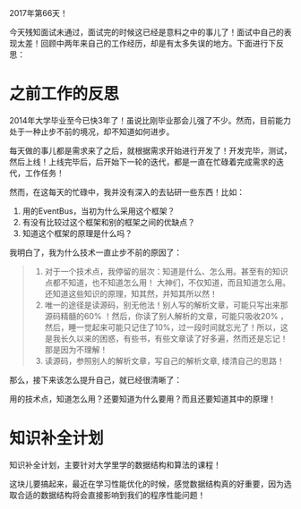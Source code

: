 2017年第66天！

今天残知面试未通过，面试完的时候这已经是意料之中的事儿了！面试中自己的表现太差！回顾中两年来自己的工作经历，却是有太多失误的地方。下面进行下反思：

# 之前工作的反思

2014年大学毕业至今已快3年了！虽说比刚毕业那会儿强了不少。然而，目前能力处于一种止步不前的境况，却不知道如何进步。

每天做的事儿都是需求来了之后，就根据需求开始进行开发了！开发完毕，测试，然后上线！上线完毕后，后开始下一轮的迭代，都是一直在忙碌着完成需求的迭代，工作任务！

然而，在这每天的忙碌中，我并没有深入的去钻研一些东西！比如：

1. 用的EventBus，当初为什么采用这个框架？
2. 有没有比较过这个框架和别的框架之间的优缺点？
3. 知道这个框架的原理是什么吗？

我明白了，我为什么技术一直止步不前的原因了：

> 1. 对于一个技术点，我停留的层次：知道是什么、怎么用。甚至有的知识点都不知道，也不知道怎么用！ 大神们，不仅知道，而且知道怎么用。还知道这些知识的原理，知其然，并知其所以然！
> 2. 唯一的途径是读源码，别无他法！别人写的解析文章，可能只写出来那源码精髓的60% ！然后，你读了别人解析的文章，可能只吸收20% ，然后，睡一觉起来可能只记住了10%，过一段时间就忘光了！所以，这是我长久以来的困惑，有些书，有些文章读了好多遍，然而还是忘记！那是因为不理解！
> 3. 读源码，参照别人的解析文章，写自己的解析文章, 缕清自己的思路！

那么，接下来该怎么提升自己，就已经很清晰了：

用的技术点，知道怎么用？还要知道为什么要用？而且还要知道其中的原理！

# 知识补全计划

知识补全计划，主要针对大学里学的数据结构和算法的课程！

这块儿要搞起来，最近在学习性能优化的时候，感觉数据结构真的好重要，因为选取合适的数据结构将会直接影响到我们的程序性能问题！


